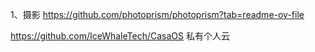 

1、摄影 https://github.com/photoprism/photoprism?tab=readme-ov-file



https://github.com/IceWhaleTech/CasaOS  私有个人云